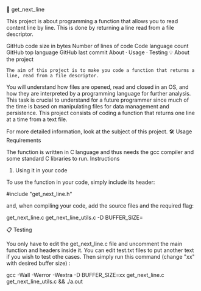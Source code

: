 📖 get_next_line

This project is about programming a function that allows you to read content line by line. This is done by returning a line read from a file descriptor.

GitHub code size in bytes Number of lines of code Code language count GitHub top language GitHub last commit
About · Usage · Testing
💡 About the project

    The aim of this project is to make you code a function that returns a line, read from a file descriptor.

You will understand how files are opened, read and closed in an OS,
and how they are interpreted by a programming language for further analysis.
This task is crucial to understand for a future programmer since much of the time is based
on manipulating files for data management and persistence.
This project consists of coding a function that returns one line at a time from a text file.

For more detailed information, look at the subject of this project.
🛠️ Usage
Requirements

The function is written in C language and thus needs the gcc compiler and some standard C libraries to run.
Instructions

1. Using it in your code

To use the function in your code, simply include its header:

#include "get_next_line.h"

and, when compiling your code, add the source files and the required flag:

get_next_line.c get_next_line_utils.c -D BUFFER_SIZE=<size>

📋 Testing

You only have to edit the get_next_line.c file and uncomment the main function and headers inside it. You can edit test.txt files to put another text if you wish to test othe cases. Then simply run this command (change "xx" with desired buffer size) :

gcc -Wall -Werror -Wextra -D BUFFER_SIZE=xx get_next_line.c get_next_line_utils.c && ./a.out
